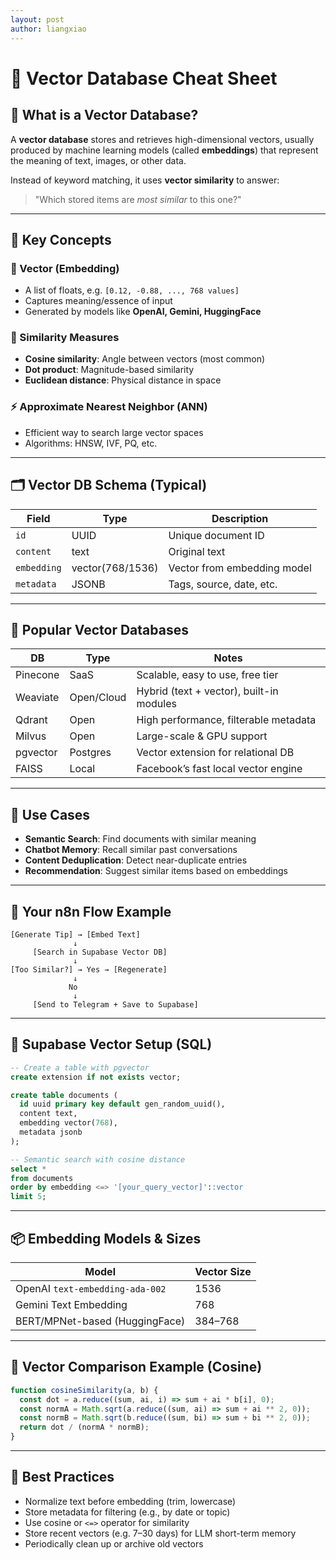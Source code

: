 ```yaml
---
layout: post
author: liangxiao
---
```


# 🧠 Vector Database Cheat Sheet

## 📌 What is a Vector Database?

A **vector database** stores and retrieves high-dimensional vectors, usually produced by machine learning models (called **embeddings**) that represent the meaning of text, images, or other data.

Instead of keyword matching, it uses **vector similarity** to answer:

> "Which stored items are _most similar_ to this one?"

---

## 📐 Key Concepts

### 🔢 Vector (Embedding)

- A list of floats, e.g. `[0.12, -0.88, ..., 768 values]`
- Captures meaning/essence of input
- Generated by models like **OpenAI, Gemini, HuggingFace**

### 🧮 Similarity Measures

- **Cosine similarity**: Angle between vectors (most common)
- **Dot product**: Magnitude-based similarity
- **Euclidean distance**: Physical distance in space

### ⚡ Approximate Nearest Neighbor (ANN)

- Efficient way to search large vector spaces
- Algorithms: HNSW, IVF, PQ, etc.

---

## 🗂️ Vector DB Schema (Typical)

| Field       | Type             | Description                 |
| ----------- | ---------------- | --------------------------- |
| `id`        | UUID             | Unique document ID          |
| `content`   | text             | Original text               |
| `embedding` | vector(768/1536) | Vector from embedding model |
| `metadata`  | JSONB            | Tags, source, date, etc.    |

---

## 🧰 Popular Vector Databases

| DB       | Type       | Notes                                    |
| -------- | ---------- | ---------------------------------------- |
| Pinecone | SaaS       | Scalable, easy to use, free tier         |
| Weaviate | Open/Cloud | Hybrid (text + vector), built-in modules |
| Qdrant   | Open       | High performance, filterable metadata    |
| Milvus   | Open       | Large-scale & GPU support                |
| pgvector | Postgres   | Vector extension for relational DB       |
| FAISS    | Local      | Facebook’s fast local vector engine      |

---

## 🧠 Use Cases

- **Semantic Search**: Find documents with similar meaning
- **Chatbot Memory**: Recall similar past conversations
- **Content Deduplication**: Detect near-duplicate entries
- **Recommendation**: Suggest similar items based on embeddings

---

## 🔄 Your n8n Flow Example

```text
[Generate Tip] → [Embed Text]
              ↓
     [Search in Supabase Vector DB]
              ↓
[Too Similar?] → Yes → [Regenerate]
              ↓
             No
              ↓
     [Send to Telegram + Save to Supabase]
```

---

## 🔧 Supabase Vector Setup (SQL)

```sql
-- Create a table with pgvector
create extension if not exists vector;

create table documents (
  id uuid primary key default gen_random_uuid(),
  content text,
  embedding vector(768),
  metadata jsonb
);

-- Semantic search with cosine distance
select *
from documents
order by embedding <=> '[your_query_vector]'::vector
limit 5;
```

---

## 📦 Embedding Models & Sizes

| Model                           | Vector Size |
| ------------------------------- | ----------- |
| OpenAI `text-embedding-ada-002` | 1536        |
| Gemini Text Embedding           | 768         |
| BERT/MPNet-based (HuggingFace)  | 384–768     |

---

## 🧪 Vector Comparison Example (Cosine)

```js
function cosineSimilarity(a, b) {
  const dot = a.reduce((sum, ai, i) => sum + ai * b[i], 0);
  const normA = Math.sqrt(a.reduce((sum, ai) => sum + ai ** 2, 0));
  const normB = Math.sqrt(b.reduce((sum, bi) => sum + bi ** 2, 0));
  return dot / (normA * normB);
}
```

---

## 🧠 Best Practices

- Normalize text before embedding (trim, lowercase)
- Store metadata for filtering (e.g., by date or topic)
- Use cosine or `<=>` operator for similarity
- Store recent vectors (e.g. 7–30 days) for LLM short-term memory
- Periodically clean up or archive old vectors
